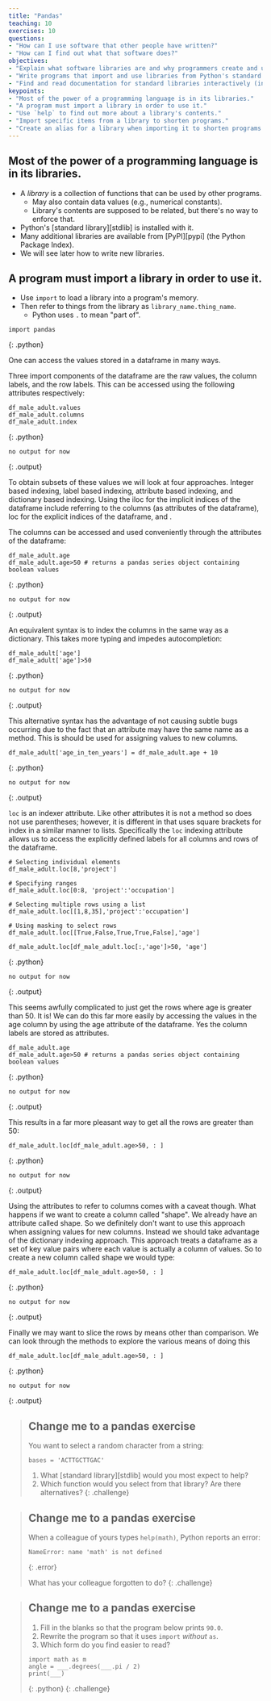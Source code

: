 ```yaml
---
title: "Pandas"
teaching: 10
exercises: 10
questions:
- "How can I use software that other people have written?"
- "How can I find out what that software does?"
objectives:
- "Explain what software libraries are and why programmers create and use them."
- "Write programs that import and use libraries from Python's standard library."
- "Find and read documentation for standard libraries interactively (in the interpreter) and online."
keypoints:
- "Most of the power of a programming language is in its libraries."
- "A program must import a library in order to use it."
- "Use `help` to find out more about a library's contents."
- "Import specific items from a library to shorten programs."
- "Create an alias for a library when importing it to shorten programs."
---
```

## Most of the power of a programming language is in its libraries.

*   A *library* is a collection of functions that can be used by other programs.
    *   May also contain data values (e.g., numerical constants).
    *   Library's contents are supposed to be related, but there's no way to enforce that.
*   Python's [standard library][stdlib] is installed with it.
*   Many additional libraries are available from [PyPI][pypi] (the Python Package Index).
*   We will see later how to write new libraries.

## A program must import a library in order to use it.

*   Use `import` to load a library into a program's memory.
*   Then refer to things from the library as `library_name.thing_name`.
    *   Python uses `.` to mean "part of".

~~~
import pandas
~~~
{: .python}


One can access the values stored in a dataframe in many ways.

Three import components of the dataframe are the raw values, the column labels,
and the row labels. This can be accessed using the following attributes
respectively:
~~~
df_male_adult.values
df_male_adult.columns
df_male_adult.index
~~~
{: .python}
~~~
no output for now
~~~
{: .output}

To obtain subsets of these values we will look at four approaches. Integer based indexing, label based indexing, attribute based indexing, and dictionary based indexing. Using the iloc  for the
implicit indices of the dataframe include referring to the columns (as attributes of the
dataframe), loc for the explicit indices of the dataframe, and .


The columns can be accessed and used conveniently through the attributes of the dataframe:
~~~
df_male_adult.age
df_male_adult.age>50 # returns a pandas series object containing boolean values
~~~
{: .python}
~~~
no output for now
~~~
{: .output}


An equivalent syntax is to index the columns in the same way as a dictionary.
This takes more typing and impedes autocompletion:
~~~
df_male_adult['age']
df_male_adult['age']>50
~~~
{: .python}
~~~
no output for now
~~~
{: .output}

This alternative syntax has the advantage of not causing subtle bugs occurring
due to the fact that an attribute may have the same name as a method. This is
should be used for assigning values to new columns.
~~~
df_male_adult['age_in_ten_years'] = df_male_adult.age + 10
~~~
{: .python}
~~~
no output for now
~~~
{: .output}




`loc` is an indexer attribute. Like other attributes it is not a method so does
not use parentheses; however, it is different in that uses square brackets for
index in a similar manner to lists. Specifically the `loc` indexing attribute
allows us to access the explicitly defined labels for all columns and rows of
the dataframe.
~~~
# Selecting individual elements
df_male_adult.loc[8,'project']

# Specifying ranges 
df_male_adult.loc[0:8, 'project':'occupation']

# Selecting multiple rows using a list
df_male_adult.loc[[1,8,35],'project':'occupation']

# Using masking to select rows
df_male_adult.loc[[True,False,True,True,False],'age']

df_male_adult.loc[df_male_adult.loc[:,'age']>50, 'age']
~~~
{: .python}
~~~
no output for now
~~~
{: .output}

This seems awfully complicated to just get the rows where age is greater than 50. It is! We can do this far more easily by accessing the values in the age column by using the age attribute of the dataframe. Yes the column labels are stored as attributes.
~~~
df_male_adult.age
df_male_adult.age>50 # returns a pandas series object containing boolean values
~~~
{: .python}
~~~
no output for now
~~~
{: .output}

This results in a far more pleasant way to get all the rows are greater than 50:
~~~
df_male_adult.loc[df_male_adult.age>50, : ]
~~~
{: .python}
~~~
no output for now
~~~
{: .output}


Using the attributes to refer to columns comes with a caveat though. What
happens if we want to create a column called "shape". We already have an
attribute called shape. So we definitely don't want to use this approach when
assigning values for new columns. Instead we should take advantage of the
dictionary indexing approach. This approach treats a dataframe as a set of key
value pairs where each value is actually a column of values. So to create a new column called shape we would type:
~~~
df_male_adult.loc[df_male_adult.age>50, : ]
~~~
{: .python}
~~~
no output for now
~~~
{: .output}


Finally we may want to slice the rows by means other than comparison. We can
look through the methods to explore the various means of doing this
~~~
df_male_adult.loc[df_male_adult.age>50, : ]
~~~
{: .python}
~~~
no output for now
~~~
{: .output}




> ## Change me to a pandas exercise
>
> You want to select a random character from a string:
> ~~~
> bases = 'ACTTGCTTGAC'
> ~~~
>
> 1. What [standard library][stdlib] would you most expect to help?
> 2. Which function would you select from that library? Are there alternatives?
{: .challenge}

> ## Change me to a pandas exercise
>
> When a colleague of yours types `help(math)`,
> Python reports an error:
>
> ~~~
> NameError: name 'math' is not defined
> ~~~
> {: .error}
>
> What has your colleague forgotten to do?
{: .challenge}

> ## Change me to a pandas exercise
>
> 1. Fill in the blanks so that the program below prints `90.0`.
> 2. Rewrite the program so that it uses `import` *without* `as`.
> 3. Which form do you find easier to read?
>
> ~~~
> import math as m
> angle = ___.degrees(___.pi / 2)
> print(___)
> ~~~
> {: .python}
{: .challenge}
